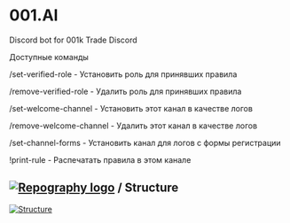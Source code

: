 # 001.AI
Discord bot for 001k Trade Discord 

Доступные команды

/set-verified-role - Установить роль для принявших правила

/remove-verified-role - Удалить роль для принявших правила

/set-welcome-channel - Установить этот канал в качестве логов

/remove-welcome-channel - Удалить этот канал в качестве логов

/set-channel-forms - Установить канал для логов с формы регистрации

!print-rule - Распечатать правила в этом канале



## [![Repography logo](https://images.repography.com/logo.svg)](https://repography.com) / Structure
[![Structure](https://images.repography.com/26197618/FairyTale5571/001.AI/structure/d6522bd1dd862b00a58f8f8781563002_table.svg)](https://github.com/FairyTale5571/001.AI)

